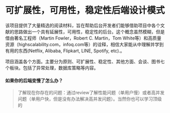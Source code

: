 # 可扩展性，可用性，稳定性后端设计模式

该项目提供了大量精选的阅读材料，旨在帮助后台开发者们能够借助项目中各个文献的思路做出一个具有延展性，可用性，稳定性的后台。这个概念虽然模糊，但是借由著名工程师（Martin Fowler，Robert C. Martin，Tom White等）和高质量资源（highscalability.com，infoq.com等）的诠释，相信大家能从中理解并学到有用的东西(Netflix, Alibaba, Flipkart, LINE, Spotify, etc).。



项目涵盖各个方面。主要分为原则、可扩展性、稳定性、其他方面、会谈、图书七个板块。包括了异常处理，数据库策略等内容。




#### 如果你的后端变慢了怎么办？
> 了解现在你存在的问题：通过review了解性能问题（单用户慢）或者高并发问题（单用户快，但是没有办法解决高并发问题）。当然你也可以学习顶级的
